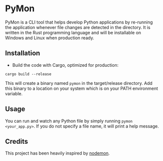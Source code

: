 # PyMon


PyMon is a CLI tool that helps develop Python applications by re-running the application whenever file changes are detected in the directory.
It is written in the Rust programming language and will be installable on Windows and Linux when production ready.

## Installation

- Build the code with Cargo, optimized for production:

```
cargo build --release
```

This will create a binary named `pymon` in the target/release directory. Add this binary to a location on your system which is on your PATH environment variable.

## Usage

You can run and watch any Python file by simply running `pymon <your_app.py>`. If you do not specify a file name, it will print a help message.

## Credits

This project has been heavily inspired by [nodemon](https://github.com/remy/nodemon).
